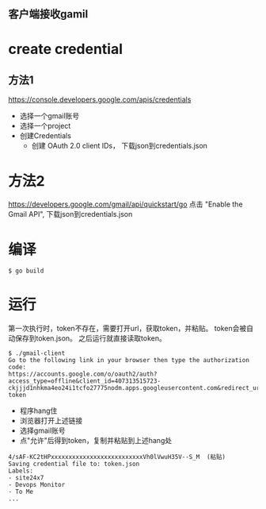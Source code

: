 客户端接收gamil
-------------------

# create credential

## 方法1
https://console.developers.google.com/apis/credentials

- 选择一个gmail账号
- 选择一个project
- 创建Credentials
  - 创建 OAuth 2.0 client IDs， 下载json到credentials.json
    
# 方法2

https://developers.google.com/gmail/api/quickstart/go
点击 "Enable the Gmail API", 下载json到credentials.json

# 编译

```
$ go build
```

# 运行

第一次执行时，token不存在，需要打开url，获取token，并粘贴。 token会被自动保存到token.json。 之后运行就直接读取token。
```
$ ./gmail-client
Go to the following link in your browser then type the authorization code: 
https://accounts.google.com/o/oauth2/auth?access_type=offline&client_id=407313515723-ckjjjd1nhkma4eo24i1tcfo27775nodm.apps.googleusercontent.com&redirect_uri=urn%3Aietf%3Awg%3Aoauth%3A2.0%3Aoob&response_type=code&scope=https%3A%2F%2Fwww.googleapis.com%2Fauth%2Fgmail.readonly&state=state-token
```
- 程序hang住
- 浏览器打开上述链接
- 选择gmail账号
- 点"允许"后得到token，复制并粘贴到上述hang处

```
4/sAF-KC2tHPxxxxxxxxxxxxxxxxxxxxxxxxxxVh0lVwuH35V--S_M  (粘贴)
Saving credential file to: token.json
Labels:
- site24x7
- Devops Monitor
- To Me
...

```

